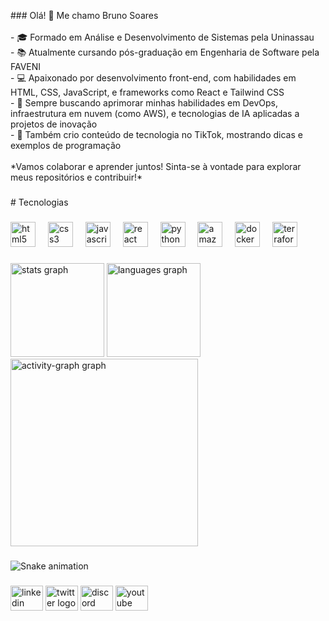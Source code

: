 <p align="left">
### Olá! 👋 Me chamo Bruno Soares <br><br>- 🎓 Formado em Análise e Desenvolvimento de Sistemas pela Uninassau<br>- 📚 Atualmente cursando pós-graduação em Engenharia de Software pela FAVENI<br>- 💻 Apaixonado por desenvolvimento front-end, com habilidades em HTML, CSS, JavaScript, e frameworks como React e Tailwind CSS<br>- 🚀 Sempre buscando aprimorar minhas habilidades em DevOps, infraestrutura em nuvem (como AWS), e tecnologias de IA aplicadas a projetos de inovação<br>- 🎥 Também crio conteúdo de tecnologia no TikTok, mostrando dicas e exemplos de programação<br><br>*Vamos colaborar e aprender juntos! Sinta-se à vontade para explorar meus repositórios e contribuir!*</p>

###

<p align="left"># Tecnologias</p>

###

<div align="left">
  <img src="https://cdn.jsdelivr.net/gh/devicons/devicon/icons/html5/html5-original.svg" height="40" alt="html5 logo"  />
  <img width="12" />
  <img src="https://cdn.jsdelivr.net/gh/devicons/devicon/icons/css3/css3-original.svg" height="40" alt="css3 logo"  />
  <img width="12" />
  <img src="https://cdn.jsdelivr.net/gh/devicons/devicon/icons/javascript/javascript-original.svg" height="40" alt="javascript logo"  />
  <img width="12" />
  <img src="https://cdn.jsdelivr.net/gh/devicons/devicon/icons/react/react-original.svg" height="40" alt="react logo"  />
  <img width="12" />
  <img src="https://cdn.jsdelivr.net/gh/devicons/devicon/icons/python/python-original.svg" height="40" alt="python logo"  />
  <img width="12" />
  <img src="https://cdn.jsdelivr.net/gh/devicons/devicon/icons/amazonwebservices/amazonwebservices-original-wordmark.svg" height="40" alt="amazonwebservices logo"  />
  <img width="12" />
  <img src="https://cdn.jsdelivr.net/gh/devicons/devicon/icons/docker/docker-original.svg" height="40" alt="docker logo"  />
  <img width="12" />
  <img src="https://cdn.jsdelivr.net/gh/devicons/devicon/icons/terraform/terraform-original.svg" height="40" alt="terraform logo"  />
</div>

###

<div align="left">
  <img src="https://github-readme-stats.vercel.app/api?username=brunosoaresdeaquino&hide_title=false&hide_rank=false&show_icons=true&include_all_commits=true&count_private=true&disable_animations=false&theme=ocean_dark&locale=en&hide_border=false&order=1" height="150" alt="stats graph"  />
  <img src="https://github-readme-stats.vercel.app/api/top-langs?username=brunosoaresdeaquino&locale=en&hide_title=false&layout=compact&card_width=320&langs_count=5&theme=ocean_dark&hide_border=false&order=2" height="150" alt="languages graph"  />
  <img src="https://github-readme-activity-graph.vercel.app/graph?username=brunosoaresdeaquino&radius=16&theme=modern-lilac&area=true&order=5" height="300" alt="activity-graph graph"  />
</div>

###

<img src="https://raw.githubusercontent.com/brunosoaresdeaquino/brunosoaresdeaquino/output/snake.svg" alt="Snake animation" />

###

<div align="left">
  <img src="https://raw.githubusercontent.com/maurodesouza/profile-readme-generator/master/src/assets/icons/social/linkedin/default.svg" width="52" height="40" alt="linkedin logo"  />
  <img src="https://raw.githubusercontent.com/maurodesouza/profile-readme-generator/master/src/assets/icons/social/twitter/default.svg" width="52" height="40" alt="twitter logo"  />
  <img src="https://raw.githubusercontent.com/maurodesouza/profile-readme-generator/master/src/assets/icons/social/discord/default.svg" width="52" height="40" alt="discord logo"  />
  <img src="https://raw.githubusercontent.com/maurodesouza/profile-readme-generator/master/src/assets/icons/social/youtube/default.svg" width="52" height="40" alt="youtube logo"  />
</div>

###
